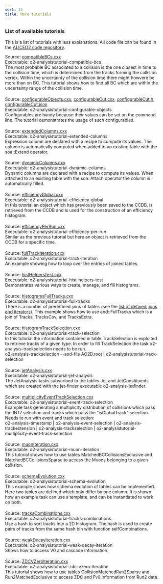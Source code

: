 ```yaml
---
sort: 15
title: More tutorials
---
```


### List of available tutorials
This is a list of tutorials with less explanations. All code file can be found
in the <a
href="https://github.com/AliceO2Group/AliceO2/tree/dev/Analysis/Tutorials/src/"
target="_blank">ALICEO2 code repository</a>.


<div style="margin-bottom:5mm">
  Source: <a href="https://github.com/AliceO2Group/AliceO2/tree/dev/Analysis/Tutorials/src/compatibleBCs.cxx" target="_blank">compatibleBCs.cxx</a><br>
  Executable: o2-analysistutorial-compatible-bcs
  <div class="indBox">
    The most probable BC associated to a collision is the one closest in time to the collision time, which is determined from the tracks forming the collision vertex. Within the uncertainty of the collision time there might howvere be more than on BC. This tutorial shows how to find all BC which are within the uncertainty range of the collision time.
  </div>
</div>
  
<div style="margin-bottom:5mm">
  Source: <a href="https://github.com/AliceO2Group/AliceO2/tree/dev/Analysis/Tutorials/src/configurableObjects.cxx" target="_blank">configurableObjects.cxx</a>, <a href="https://github.com/AliceO2Group/AliceO2/tree/dev/Analysis/Tutorials/src/configurableCut.cxx" target="_blank">configurableCut.cxx</a>, <a href="https://github.com/AliceO2Group/AliceO2/tree/dev/Analysis/Tutorials/include/Analysis/configurableCut.h" target="_blank">configurableCut.h</a>, <a href="https://github.com/AliceO2Group/AliceO2/tree/dev/Analysis/Tutorials/src/configurableCut.json" target="_blank">configurableCut.json</a><br>
  Executable: o2-analysistutorial-configurable-objects
  <div class="indBox">
    Configurables are handy because their values can be set on the command line. The tutorial demonstrates the usage of such configurables.
  </div>
</div>


<div style="margin-bottom:5mm">
  Source: <a href="https://github.com/AliceO2Group/AliceO2/tree/dev/Analysis/Tutorials/src/extendedColumns.cxx" target="_blank">extendedColumns.cxx</a><br>
  Executable: o2-analysistutorial-extended-columns
  <div class="indBox">
    Expression column are declared with a recipe to compute its values. The column is automatically computed when added to an existing table with the soa::Extend operator. 
  </div>
</div>


<div style="margin-bottom:5mm">
  Source: <a href="https://github.com/AliceO2Group/AliceO2/tree/dev/Analysis/Tutorials/src/dynamicColumns.cxx" target="_blank">dynamicColumns.cxx</a><br>
  Executable: o2-analysistutorial-dynamic-columns
  <div class="indBox">
    Dynamic columns are declared with a recipe to compute its values. When attached to an existing table with the soa::Attach operator the column is automatically filled.
  </div>
</div>


<div style="margin-bottom:5mm">
  Source: <a href="https://github.com/AliceO2Group/AliceO2/tree/dev/Analysis/Tutorials/src/efficiencyGlobal.cxx" target="_blank">efficiencyGlobal.cxx</a><br>
  Executable: o2-analysistutorial-efficiency-global
  <div class="indBox">
    In this tutorial an object which has previously been saved to the CCDB, is retrieved from the CCDB and is used for the construction of an efficiency histogram.
  </div>
</div>


<div style="margin-bottom:5mm">
  Source: <a href="https://github.com/AliceO2Group/AliceO2/tree/dev/Analysis/Tutorials/src/efficiencyPerRun.cxx" target="_blank">efficiencyPerRun.cxx</a><br>
  Executable: o2-analysistutorial-efficiency-per-run
  <div class="indBox">
    Similar as the previous tutorial but here an object is retrieved from the CCDB for a specific time.
  </div>
</div>


<div style="margin-bottom:5mm">
  Source: <a href="https://github.com/AliceO2Group/AliceO2/tree/dev/Analysis/Tutorials/src/fullTrackIteration.cxx" target="_blank">fullTrackIteration.cxx</a><br>
  Executable: o2-analysistutorial-track-iteration
  <div class="indBox">
    An example showing how to loop over the entries of joined tables.
  </div>
</div>


<div style="margin-bottom:5mm">
  Source: <a href="https://github.com/AliceO2Group/AliceO2/tree/dev/Analysis/Tutorials/src/histHelpersTest.cxx" target="_blank">histHelpersTest.cxx</a><br>
  Executable: o2-analysistutorial-hist-helpers-test
  <div class="indBox">
    Demonstrates various ways to create, manage, and fill histograms.
  </div>
</div>


<div style="margin-bottom:5mm">
  Source: <a href="https://github.com/AliceO2Group/AliceO2/tree/dev/Analysis/Tutorials/src/histogramsFullTracks.cxx" target="_blank">histogramsFullTracks.cxx</a><br>
  Executable: o2-analysistutorial-full-tracks
  <div class="indBox">
    There is a number of predefined joins of tables (see the <a href="../datamodel/joinsAndIterators.md#list-of-defined-joins-and-iterators">list of defined joins and iterators</a>).
    This example shows how to use aod::FullTracks which is a join of Tracks, TracksCov, and TracksExtra.
  </div>
</div>


<div style="margin-bottom:5mm">
  Source: <a href="https://github.com/AliceO2Group/AliceO2/tree/dev/Analysis/Tutorials/src/histogramTrackSelection.cxx" target="_blank">histogramTrackSelection.cxx</a><br>
  Executable: o2-analysistutorial-track-selection
  <div class="indBox">
    In this tutorial the information contained in table TrackSelection is
    exploited to retrieve tracks of a given type. In order to fill TrackSelection the task
    o2-analysis-trackselection needs to be run.<br>
    o2-analysis-trackselection --aod-file AO2D.root |
    o2-analysistutorial-track-selection  </div>
</div>


<div style="margin-bottom:5mm">
  Source: <a href="https://github.com/AliceO2Group/AliceO2/tree/dev/Analysis/Tutorials/src/jetAnalysis.cxx" target="_blank">jetAnalysis.cxx</a><br>
  Executable: o2-analysistutorial-jet-analysis
  <div class="indBox">
  The JetAnalysis tasks subscribed to the tables Jet and JetConstituents which are created with the jet-finder executable o2-analysis-jetfinder.
  </div>
</div>


<div style="margin-bottom:5mm">
  Source: <a href="https://github.com/AliceO2Group/AliceO2/tree/dev/Analysis/Tutorials/src/multiplicityEventTrackSelection.cxx" target="_blank">multiplicityEventTrackSelection.cxx</a><br>
  Executable: o2-analysistutorial-event-track-selection
  <div class="indBox">
  Example task generating a multiplicity distribution of collisions which pass the INT7 selection and tracks which pass the "isGlobalTrack" selection. Needs to run with event and track selection:<br>
  o2-analysis-timestamp | o2-analysis-event-selection | o2-analysis-trackextension | o2-analysis-trackselection | o2-analysistutorial-multiplicity-event-track-selection
  </div>
</div>


<div style="margin-bottom:5mm">
  Source: <a href="https://github.com/AliceO2Group/AliceO2/tree/dev/Analysis/Tutorials/src/muonIteration.cxx" target="_blank">muonIteration.cxx</a><br>
  Executable: o2-analysistutorial-muon-iteration
  <div class="indBox">
    This tutorial shows how to use tables MatchedBCCollisionsExclusive and MatchedBCCollisionsSparse to access the Muons belonging to a given collision. 
  </div>
</div>


<div style="margin-bottom:5mm">
  Source: <a href="https://github.com/AliceO2Group/AliceO2/tree/dev/Analysis/Tutorials/src/schemaEvolution.cxx" target="_blank">schemaEvolution.cxx</a><br>
  Executable: o2-analysistutorial-schema-evolution
  <div class="indBox">
    This example shows how schema evolution of tables can be implemented. Here two tables are defined which only differ by one column. It is shown how an example task can use a template, and can be instantiated to work on both.
  </div>
</div>


<div style="margin-bottom:5mm">
  Source: <a href="https://github.com/AliceO2Group/AliceO2/tree/dev/Analysis/Tutorials/src/tracksCombinations.cxx" target="_blank">tracksCombinations.cxx</a><br>
  Executable: o2-analysistutorial-tracks-combinations
  <div class="indBox">
    Use a hash to sort tracks into a 2D histogram. The hash is used to create pairs of tracks from the same hash bin with function selfCombinations.
  </div>
</div>


<div style="margin-bottom:5mm">
  Source: <a href="https://github.com/AliceO2Group/AliceO2/tree/dev/Analysis/Tutorials/src/weakDecayIteration.cxx" target="_blank">weakDecayIteration.cxx</a><br>
  Executable: o2-analysistutorial-weak-decay-iteration
  <div class="indBox">
    Shows how to access V0 and cascade information.
  </div>
</div>


<div style="margin-bottom:5mm">
  Source: <a href="https://github.com/AliceO2Group/AliceO2/tree/dev/Analysis/Tutorials/src/ZDCVZeroIteration.cxx" target="_blank">ZDCVZeroIteration.cxx</a><br>
  Executable: o2-analysistutorial-zdc-vzero-iteration
  <div class="indBox">
    This tutorial shows how to use tables CollisionMatchedRun2Sparse and Run2MatchedExclusive to access ZDC and Fv0 information from Run2 data. 
  </div>
</div>
